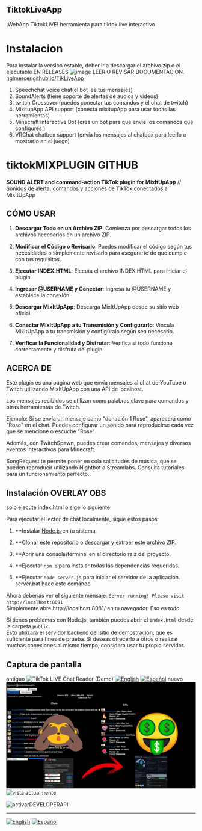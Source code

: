 ## TiktokLiveApp
¡WebApp TiktokLIVE! herramienta para tiktok live interactivo
# Instalacion
Para instalar la version estable, deber ir a descargar el archivo.zip o el ejecutable EN RELEASES
![image](https://github.com/nglmercer/Tiktok-twitch-tts-mixitup-v2/assets/128845117/e9a72c41-75f9-4c3e-b859-0be289159720)
LEER O REVISAR DOCUMENTACION.
[nglmercer.github.io/TikLiveApp](https://nglmercer.github.io/TikLiveApp/)
1. Speechchat voice chat(el bot lee tus mensajes)
2. SoundAlerts (tiene soporte de alertas de audios y videos)
3. twitch Crossover (puedes conectar tus comandos y el chat de twitch)
4. MixitupApp API support (conecta mixitupApp para usar todas las herramientas)
5. Minecraft interactive Bot (crea un bot para que envie los comandos que configures )
6. VRChat chatbox support (envia los mensajes al chatbox para leerlo o mostrarlo en el juego)


# tiktokMIXPLUGIN GITHUB 

**SOUND ALERT and command-action TikTok plugin for MixItUpApp** // Sonidos de alerta, comandos y acciones de TikTok conectados a MixItUpApp

## CÓMO USAR

1. **Descargar Todo en un Archivo ZIP**: Comienza por descargar todos los archivos necesarios en un archivo ZIP.

2. **Modificar el Código o Revisarlo**: Puedes modificar el código según tus necesidades o simplemente revisarlo para asegurarte de que cumple con tus requisitos.

3. **Ejecutar INDEX.HTML**: Ejecuta el archivo INDEX.HTML para iniciar el plugin.

4. **Ingresar @USERNAME y Conectar**: Ingresa tu @USERNAME y establece la conexión.

5. **Descargar MixItUpApp**: Descarga MixItUpApp desde su sitio web oficial.

6. **Conectar MixItUpApp a tu Transmisión y Configurarlo**: Vincula MixItUpApp a tu transmisión y configúralo según sea necesario.

7. **Verificar la Funcionalidad y Disfrutar**: Verifica si todo funciona correctamente y disfruta del plugin.

## ACERCA DE

Este plugin es una página web que envía mensajes al chat de YouTube o Twitch utilizando MixItUpApp con una API de localhost.

Los mensajes recibidos se utilizan como palabras clave para comandos y otras herramientas de Twitch.

Ejemplo: Si se envía un mensaje como "donación 1 Rose", aparecerá como "Rose" en el chat. Puedes configurar un sonido para reproducirse cada vez que se mencione o escuche "Rose".

Además, con TwitchSpawn, puedes crear comandos, mensajes y diversos eventos interactivos para Minecraft.

SongRequest te permite poner en cola solicitudes de música, que se pueden reproducir utilizando Nightbot o Streamlabs. Consulta tutoriales para un funcionamiento perfecto.

## Instalación OVERLAY OBS
solo ejecute index.html o sige lo siguiente 

Para ejecutar el lector de chat localmente, sigue estos pasos:

1. **Instalar [Node.js](https://nodejs.org/) en tu sistema.

2. **Clonar este repositorio o descargar y extraer [este archivo ZIP](https://github.com/zerodytrash/TikTok-Chat-Reader/archive/refs/heads/main.zip).

3. **Abrir una consola/terminal en el directorio raíz del proyecto.

4. **Ejecutar `npm i` para instalar todas las dependencias requeridas.

5. **Ejecutar `node server.js` para iniciar el servidor de la aplicación. server.bat hace este comando 

Ahora deberías ver el siguiente mensaje: `Server running! Please visit http://localhost:8091`<br>
Simplemente abre http://localhost:8081/ en tu navegador. Eso es todo.

Si tienes problemas con Node.js, también puedes abrir el `index.html` desde la carpeta `public`.<br>
Esto utilizará el servidor backend del [sitio de demostración](https://tiktok-chat-reader.zerody.one/), que es suficiente para fines de prueba. Si deseas ofrecerlo a otros o realizar muchas conexiones al mismo tiempo, considera usar tu propio servidor.

## Captura de pantalla
antiguo
![TikTok LIVE Chat Reader (Demo)](https://user-images.githubusercontent.com/59258980/153956504-c585b14b-a50e-43f0-a994-64adcaface2e.png)
[![English](https://img.shields.io/badge/English--blue.svg)](READMEEN.md) [![Español](https://img.shields.io/badge/Español--red.svg)](README.md)
nuevo 
![Screenshot](TIKTOKWEBMINIATURA.jpg)
![vista actualmente](https://github.com/nglmercer/Tiktok-twitch-tts-mixitup-v2/assets/128845117/5aaef27a-9d90-418c-90d4-36dad13a5959)

![activarDEVELOPERAPI](https://github.com/nglmercer/Tiktok-twitch-tts-mixitup-v2/assets/128845117/e94c8465-1433-4fc4-8245-52cb9a7fa66a)

---

[![English](https://img.shields.io/badge/English--blue.svg)](README_EN.md)  [![Español](https://img.shields.io/badge/Español--red.svg)](README.md)

